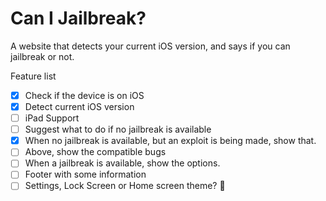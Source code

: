 # Can I Jailbreak?
A website that detects your current iOS version, and says if you can jailbreak or not.

Feature list
- [x] Check if the device is on iOS
- [x] Detect current iOS version
- [ ] iPad Support
- [ ] Suggest what to do if no jailbreak is available
- [x] When no jailbreak is available, but an exploit is being made, show that.
- [ ] Above, show the compatible bugs
- [ ] When a jailbreak is available, show the options.
- [ ] Footer with some information
- [ ] Settings, Lock Screen or Home screen theme? 👀 
